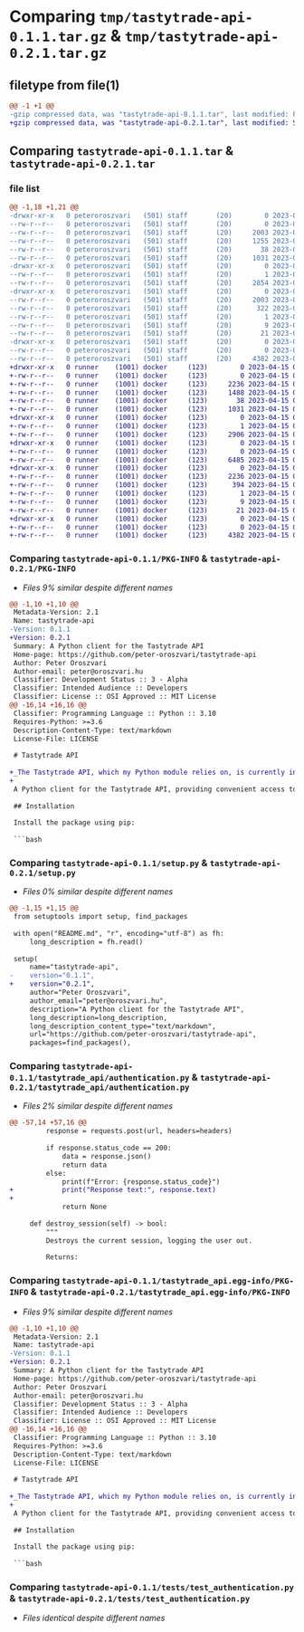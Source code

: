 # Comparing `tmp/tastytrade-api-0.1.1.tar.gz` & `tmp/tastytrade-api-0.2.1.tar.gz`

## filetype from file(1)

```diff
@@ -1 +1 @@
-gzip compressed data, was "tastytrade-api-0.1.1.tar", last modified: Fri Apr 14 19:30:34 2023, max compression
+gzip compressed data, was "tastytrade-api-0.2.1.tar", last modified: Sat Apr 15 08:23:06 2023, max compression
```

## Comparing `tastytrade-api-0.1.1.tar` & `tastytrade-api-0.2.1.tar`

### file list

```diff
@@ -1,18 +1,21 @@
-drwxr-xr-x   0 peteroroszvari   (501) staff       (20)        0 2023-04-14 19:30:34.917638 tastytrade-api-0.1.1/
--rw-r--r--   0 peteroroszvari   (501) staff       (20)        0 2023-04-14 18:57:56.000000 tastytrade-api-0.1.1/LICENSE
--rw-r--r--   0 peteroroszvari   (501) staff       (20)     2003 2023-04-14 19:30:34.916946 tastytrade-api-0.1.1/PKG-INFO
--rw-r--r--   0 peteroroszvari   (501) staff       (20)     1255 2023-04-14 19:03:18.000000 tastytrade-api-0.1.1/README.md
--rw-r--r--   0 peteroroszvari   (501) staff       (20)       38 2023-04-14 19:30:34.917866 tastytrade-api-0.1.1/setup.cfg
--rw-r--r--   0 peteroroszvari   (501) staff       (20)     1031 2023-04-14 19:27:32.000000 tastytrade-api-0.1.1/setup.py
-drwxr-xr-x   0 peteroroszvari   (501) staff       (20)        0 2023-04-14 19:30:34.912383 tastytrade-api-0.1.1/tastytrade_api/
--rw-r--r--   0 peteroroszvari   (501) staff       (20)        1 2023-04-14 16:45:21.000000 tastytrade-api-0.1.1/tastytrade_api/__init__.py
--rw-r--r--   0 peteroroszvari   (501) staff       (20)     2854 2023-04-14 19:24:40.000000 tastytrade-api-0.1.1/tastytrade_api/authentication.py
-drwxr-xr-x   0 peteroroszvari   (501) staff       (20)        0 2023-04-14 19:30:34.914912 tastytrade-api-0.1.1/tastytrade_api.egg-info/
--rw-r--r--   0 peteroroszvari   (501) staff       (20)     2003 2023-04-14 19:30:34.000000 tastytrade-api-0.1.1/tastytrade_api.egg-info/PKG-INFO
--rw-r--r--   0 peteroroszvari   (501) staff       (20)      322 2023-04-14 19:30:34.000000 tastytrade-api-0.1.1/tastytrade_api.egg-info/SOURCES.txt
--rw-r--r--   0 peteroroszvari   (501) staff       (20)        1 2023-04-14 19:30:34.000000 tastytrade-api-0.1.1/tastytrade_api.egg-info/dependency_links.txt
--rw-r--r--   0 peteroroszvari   (501) staff       (20)        9 2023-04-14 19:30:34.000000 tastytrade-api-0.1.1/tastytrade_api.egg-info/requires.txt
--rw-r--r--   0 peteroroszvari   (501) staff       (20)       21 2023-04-14 19:30:34.000000 tastytrade-api-0.1.1/tastytrade_api.egg-info/top_level.txt
-drwxr-xr-x   0 peteroroszvari   (501) staff       (20)        0 2023-04-14 19:30:34.915562 tastytrade-api-0.1.1/tests/
--rw-r--r--   0 peteroroszvari   (501) staff       (20)        0 2023-04-14 16:46:06.000000 tastytrade-api-0.1.1/tests/__init__.py
--rw-r--r--   0 peteroroszvari   (501) staff       (20)     4382 2023-04-14 18:20:58.000000 tastytrade-api-0.1.1/tests/test_authentication.py
+drwxr-xr-x   0 runner    (1001) docker     (123)        0 2023-04-15 08:23:06.834801 tastytrade-api-0.2.1/
+-rw-r--r--   0 runner    (1001) docker     (123)        0 2023-04-15 08:22:46.000000 tastytrade-api-0.2.1/LICENSE
+-rw-r--r--   0 runner    (1001) docker     (123)     2236 2023-04-15 08:23:06.834801 tastytrade-api-0.2.1/PKG-INFO
+-rw-r--r--   0 runner    (1001) docker     (123)     1488 2023-04-15 08:22:46.000000 tastytrade-api-0.2.1/README.md
+-rw-r--r--   0 runner    (1001) docker     (123)       38 2023-04-15 08:23:06.834801 tastytrade-api-0.2.1/setup.cfg
+-rw-r--r--   0 runner    (1001) docker     (123)     1031 2023-04-15 08:22:46.000000 tastytrade-api-0.2.1/setup.py
+drwxr-xr-x   0 runner    (1001) docker     (123)        0 2023-04-15 08:23:06.830801 tastytrade-api-0.2.1/tastytrade_api/
+-rw-r--r--   0 runner    (1001) docker     (123)        1 2023-04-15 08:22:46.000000 tastytrade-api-0.2.1/tastytrade_api/__init__.py
+-rw-r--r--   0 runner    (1001) docker     (123)     2906 2023-04-15 08:22:46.000000 tastytrade-api-0.2.1/tastytrade_api/authentication.py
+drwxr-xr-x   0 runner    (1001) docker     (123)        0 2023-04-15 08:23:06.830801 tastytrade-api-0.2.1/tastytrade_api/streamer/
+-rw-r--r--   0 runner    (1001) docker     (123)        0 2023-04-15 08:22:46.000000 tastytrade-api-0.2.1/tastytrade_api/streamer/__init__.py
+-rw-r--r--   0 runner    (1001) docker     (123)     6485 2023-04-15 08:22:46.000000 tastytrade-api-0.2.1/tastytrade_api/streamer/streamer.py
+drwxr-xr-x   0 runner    (1001) docker     (123)        0 2023-04-15 08:23:06.830801 tastytrade-api-0.2.1/tastytrade_api.egg-info/
+-rw-r--r--   0 runner    (1001) docker     (123)     2236 2023-04-15 08:23:06.000000 tastytrade-api-0.2.1/tastytrade_api.egg-info/PKG-INFO
+-rw-r--r--   0 runner    (1001) docker     (123)      394 2023-04-15 08:23:06.000000 tastytrade-api-0.2.1/tastytrade_api.egg-info/SOURCES.txt
+-rw-r--r--   0 runner    (1001) docker     (123)        1 2023-04-15 08:23:06.000000 tastytrade-api-0.2.1/tastytrade_api.egg-info/dependency_links.txt
+-rw-r--r--   0 runner    (1001) docker     (123)        9 2023-04-15 08:23:06.000000 tastytrade-api-0.2.1/tastytrade_api.egg-info/requires.txt
+-rw-r--r--   0 runner    (1001) docker     (123)       21 2023-04-15 08:23:06.000000 tastytrade-api-0.2.1/tastytrade_api.egg-info/top_level.txt
+drwxr-xr-x   0 runner    (1001) docker     (123)        0 2023-04-15 08:23:06.834801 tastytrade-api-0.2.1/tests/
+-rw-r--r--   0 runner    (1001) docker     (123)        0 2023-04-15 08:22:46.000000 tastytrade-api-0.2.1/tests/__init__.py
+-rw-r--r--   0 runner    (1001) docker     (123)     4382 2023-04-15 08:22:46.000000 tastytrade-api-0.2.1/tests/test_authentication.py
```

### Comparing `tastytrade-api-0.1.1/PKG-INFO` & `tastytrade-api-0.2.1/PKG-INFO`

 * *Files 9% similar despite different names*

```diff
@@ -1,10 +1,10 @@
 Metadata-Version: 2.1
 Name: tastytrade-api
-Version: 0.1.1
+Version: 0.2.1
 Summary: A Python client for the Tastytrade API
 Home-page: https://github.com/peter-oroszvari/tastytrade-api
 Author: Peter Oroszvari
 Author-email: peter@oroszvari.hu
 Classifier: Development Status :: 3 - Alpha
 Classifier: Intended Audience :: Developers
 Classifier: License :: OSI Approved :: MIT License
@@ -16,14 +16,16 @@
 Classifier: Programming Language :: Python :: 3.10
 Requires-Python: >=3.6
 Description-Content-Type: text/markdown
 License-File: LICENSE
 
 # Tastytrade API
 
+_The Tastytrade API, which my Python module relies on, is currently in beta and not yet publicly accessible. As a result, you may not be able to test the functionality of this module until the API becomes available for public use._
+
 A Python client for the Tastytrade API, providing convenient access to Tastytrade's REST API for trading, account management, and more.
 
 ## Installation
 
 Install the package using pip:
 
 ```bash
```

### Comparing `tastytrade-api-0.1.1/setup.py` & `tastytrade-api-0.2.1/setup.py`

 * *Files 0% similar despite different names*

```diff
@@ -1,15 +1,15 @@
 from setuptools import setup, find_packages
 
 with open("README.md", "r", encoding="utf-8") as fh:
     long_description = fh.read()
 
 setup(
     name="tastytrade-api",
-    version="0.1.1",
+    version="0.2.1",
     author="Peter Oroszvari",
     author_email="peter@oroszvari.hu",
     description="A Python client for the Tastytrade API",
     long_description=long_description,
     long_description_content_type="text/markdown",
     url="https://github.com/peter-oroszvari/tastytrade-api",
     packages=find_packages(),
```

### Comparing `tastytrade-api-0.1.1/tastytrade_api/authentication.py` & `tastytrade-api-0.2.1/tastytrade_api/authentication.py`

 * *Files 2% similar despite different names*

```diff
@@ -57,14 +57,16 @@
         response = requests.post(url, headers=headers)
 
         if response.status_code == 200:
             data = response.json()
             return data
         else:
             print(f"Error: {response.status_code}")
+            print("Response text:", response.text)
+
             return None
 
     def destroy_session(self) -> bool:
         """
         Destroys the current session, logging the user out.
 
         Returns:
```

### Comparing `tastytrade-api-0.1.1/tastytrade_api.egg-info/PKG-INFO` & `tastytrade-api-0.2.1/tastytrade_api.egg-info/PKG-INFO`

 * *Files 9% similar despite different names*

```diff
@@ -1,10 +1,10 @@
 Metadata-Version: 2.1
 Name: tastytrade-api
-Version: 0.1.1
+Version: 0.2.1
 Summary: A Python client for the Tastytrade API
 Home-page: https://github.com/peter-oroszvari/tastytrade-api
 Author: Peter Oroszvari
 Author-email: peter@oroszvari.hu
 Classifier: Development Status :: 3 - Alpha
 Classifier: Intended Audience :: Developers
 Classifier: License :: OSI Approved :: MIT License
@@ -16,14 +16,16 @@
 Classifier: Programming Language :: Python :: 3.10
 Requires-Python: >=3.6
 Description-Content-Type: text/markdown
 License-File: LICENSE
 
 # Tastytrade API
 
+_The Tastytrade API, which my Python module relies on, is currently in beta and not yet publicly accessible. As a result, you may not be able to test the functionality of this module until the API becomes available for public use._
+
 A Python client for the Tastytrade API, providing convenient access to Tastytrade's REST API for trading, account management, and more.
 
 ## Installation
 
 Install the package using pip:
 
 ```bash
```

### Comparing `tastytrade-api-0.1.1/tests/test_authentication.py` & `tastytrade-api-0.2.1/tests/test_authentication.py`

 * *Files identical despite different names*

